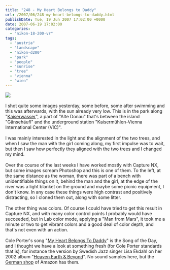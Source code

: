 ```yaml
---
title: "248 - My Heart Belongs to Daddy"
url: /2007/06/248-my-heart-belongs-to-daddy.html
publishDate: Tue, 19 Jun 2007 17:02:00 +0000
date: 2007-06-19 17:02:00
categories: 
  - "nikon-18-200-vr"
tags: 
  - "austria"
  - "landscape"
  - "nikon-d200"
  - "park"
  - "people"
  - "sunrise"
  - "tree"
  - "vienna"
  - "wien"
---
```

<a href="https://d25zfm9zpd7gm5.cloudfront.net/1200x1200/2007/20070618_195918_ps.jpg"><img src="https://d25zfm9zpd7gm5.cloudfront.net/0600x0600/2007/20070618_195918_ps.jpg"/></a><br/><br/>I shot quite some images yesterday, some before, some after swimming and this was afterwards, with the sun already very low. This is in the park along "<a href="http://maps.google.com/?ie=UTF8&ll=48.23142,16.423252&spn=0.011649,0.028195&t=h&z=16&om=1" target="_blank">Kaiserwasser</a>", a part of "Alte Donau" that's between the island "Gänsehäufl" and the underground station "Kaisermühlen-Vienna International Center (VIC)". <br/><br/>I was mainly interested in the light and the alignment of the two trees, and when I saw the man with the girl coming along, my first impulse was to wait, but then I saw how perfectly they aligned with the two trees and I changed my mind.<br/><br/>Over the course of the last weeks I have worked mostly with Capture NX, but some images scream Photoshop and this is one of them. To the left, at the same distance as the woman, there was part of a bench with unidentifiable things on it, behind the man and the girl, at the edge of the river was a light blanket on the ground and maybe some picnic equipment, I don't know. In any case these things were high contrast and positively distracting, so I cloned them out, along with some litter.<br/><br/>The other thing was colors. Of course I could have tried to get this result in Capture NX, and with many color control points I probably would have succeeded, but in Lab color mode, applying a "Man from Mars", it took me a minute or two to get vibrant colors and a good deal of color depth, and that's not even with an action.<br/><br/>Cole Porter's song "<a href="http://www.lyricsfreak.com/l/lisa+ekdahl/my+heart+belongs+to+daddy_20267550.html" target="_blank">My Heart Belongs To Daddy</a>" is the Song of the Day, and I thought we have a look at something fresh (for Cole Porter standards that is), for instance the version by Swedish Jazz singer Lisa Ekdahl on her 2002 album "<a href="http://www.amazon.com/Heaven-Earth-Beyond-Lisa-Ekdahl/dp/B00006SI2Y" target="_blank">Heaven Earth &amp; Beyond</a>". No sound samples here, but the <a href="http://www.amazon.de/Heaven-Earth-Beyond-Lisa-Ekdahl/dp/B00006SI2Y" target="_blank">German shop</a> of Amazon has them.
